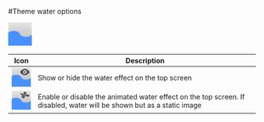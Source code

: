 #Theme water options

![Water icon](images/watericon.png)<br>

Icon|Description
----|-----------
![Water visibility icon](images/watervisibleicon.png)|Show or hide the water effect on the top screen
![Water animation icon](images/wateranimatedicon.png)|Enable or disable the animated water effect on the top screen. If disabled, water will be shown but as a static image
